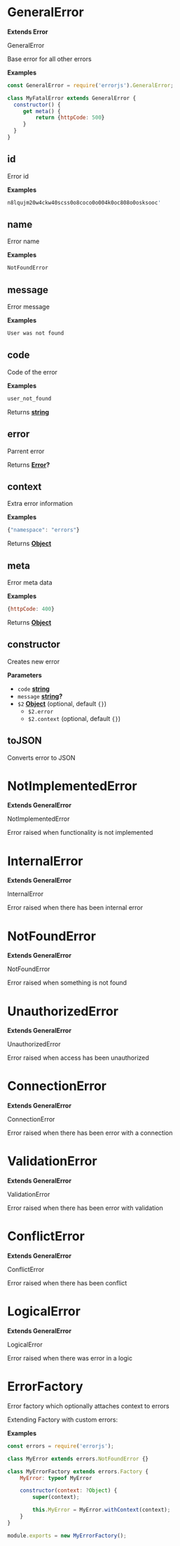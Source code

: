 # GeneralError

**Extends Error**

GeneralError

Base error for all other errors

**Examples**

```javascript
const GeneralError = require('errorjs').GeneralError;

class MyFatalError extends GeneralError {
  constructor() {
     get meta() {
         return {httpCode: 500}
     }
  }
}
```

## id

Error id

**Examples**

```javascript
n8lqujm20w4ckw40scss0o8coco0o004k0oc808o0osksooc'
```

## name

Error name

**Examples**

```javascript
NotFoundError
```

## message

Error message

**Examples**

```javascript
User was not found
```

## code

Code of the error

**Examples**

```javascript
user_not_found
```

Returns **[string](https://developer.mozilla.org/en-US/docs/Web/JavaScript/Reference/Global_Objects/String)** 

## error

Parrent error

Returns **[Error](https://developer.mozilla.org/en-US/docs/Web/JavaScript/Reference/Global_Objects/Error)?** 

## context

Extra error information

**Examples**

```javascript
{"namespace": "errors"}
```

Returns **[Object](https://developer.mozilla.org/en-US/docs/Web/JavaScript/Reference/Global_Objects/Object)** 

## meta

Error meta data

**Examples**

```javascript
{httpCode: 400}
```

Returns **[Object](https://developer.mozilla.org/en-US/docs/Web/JavaScript/Reference/Global_Objects/Object)** 

## constructor

Creates new error

**Parameters**

-   `code` **[string](https://developer.mozilla.org/en-US/docs/Web/JavaScript/Reference/Global_Objects/String)** 
-   `message` **[string](https://developer.mozilla.org/en-US/docs/Web/JavaScript/Reference/Global_Objects/String)?** 
-   `$2` **[Object](https://developer.mozilla.org/en-US/docs/Web/JavaScript/Reference/Global_Objects/Object)**  (optional, default `{}`)
    -   `$2.error`  
    -   `$2.context`   (optional, default `{}`)

## toJSON

Converts error to JSON

# NotImplementedError

**Extends GeneralError**

NotImplementedError

Error raised when functionality is not implemented

# InternalError

**Extends GeneralError**

InternalError

Error raised when there has been internal error

# NotFoundError

**Extends GeneralError**

NotFoundError

Error raised when something is not found

# UnauthorizedError

**Extends GeneralError**

UnauthorizedError

Error raised when access has been unauthorized

# ConnectionError

**Extends GeneralError**

ConnectionError

Error raised when there has been error with a connection

# ValidationError

**Extends GeneralError**

ValidationError

Error raised when there has been error with validation

# ConflictError

**Extends GeneralError**

ConflictError

Error raised when there has been conflict

# LogicalError

**Extends GeneralError**

LogicalError

Error raised when there was error in a logic

# ErrorFactory

Error factory which optionally attaches context to errors

Extending Factory with custom errors:

**Examples**

```javascript
const errors = require('errorjs');

class MyError extends errors.NotFoundError {}

class MyErrorFactory extends errors.Factory {
    MyError: typeof MyError

    constructor(context: ?Object) {
        super(context);

        this.MyError = MyError.withContext(context);
    }
}

module.exports = new MyErrorFactory();
```
